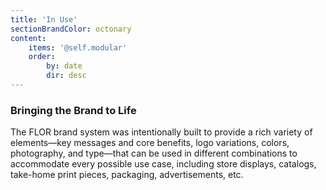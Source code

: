 ```yaml
---
title: 'In Use'
sectionBrandColor: octonary
content:
    items: '@self.modular'
    order:
        by: date
        dir: desc
---
```


### Bringing the Brand to Life
The FLOR brand system was intentionally built to provide a rich variety of elements—key messages and core benefits, logo variations, colors, photography, and type—that can be used in different combinations to accommodate every possible use case, including store displays, catalogs, take-home print pieces, packaging, advertisements, etc. 